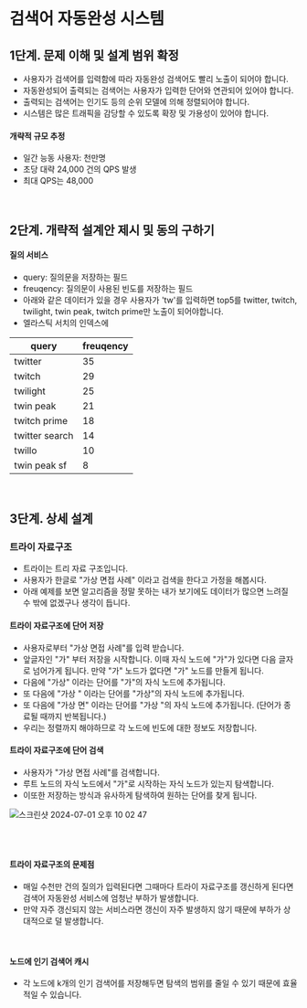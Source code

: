 # 검색어 자동완성 시스템

## 1단계. 문제 이해 및 설계 범위 확정

- 사용자가 검색어를 입력함에 따라 자동완성 검색어도 빨리 노출이 되어야 합니다.
- 자동완성되어 출력되는 검색어는 사용자가 입력한 단어와 연관되어 있어야 합니다.
- 출력되는 검색어는 인기도 등의 순위 모델에 의해 정렬되어야 합니다.
- 시스템은 많은 트래픽을 감당할 수 있도록 확장 및 가용성이 있어야 합니다.

#### 개략적 규모 추정

- 일간 능동 사용자: 천만명
- 초당 대략 24,000 건의 QPS 발생
- 최대 QPS는 48,000

<br>

## 2단계. 개략적 설계안 제시 및 동의 구하기

#### 질의 서비스

- query: 질의문을 저장하는 필드
- freuqency: 질의문이 사용된 빈도를 저장하는 필드
- 아래와 같은 데이터가 있을 경우 사용자가 'tw'를 입력하면 top5를 twitter, twitch, twilight, twin peak, twitch prime만 노출이 되어야합니다.
- 엘라스틱 서치의 인덱스에

|query|freuqency|
|------|------|
|twitter|35|
|twitch|29|
|twilight|25|
|twin peak|21|
|twitch prime|18|
|twitter search|14|
|twillo|10|
|twin peak sf|8|

<br>

## 3단계. 상세 설계

### 트라이 자료구조

- 트라이는 트리 자료 구조입니다.
- 사용자가 한글로 "가상 면접 사례" 이라고 검색을 한다고 가정을 해봅시다.
- 아래 예제를 보면 알고리즘을 정말 못하는 내가 보기에도 데이터가 많으면 느려질 수 밖에 없겠구나 생각이 듭니다.

#### 트라이 자료구조에 단어 저장

- 사용자로부터 "가상 면접 사례"를 입력 받습니다.
- 앞글자인 "가" 부터 저장을 시작합니다. 이때 자식 노드에 "가"가 있다면 다음 글자로 넘어가게 됩니다. 만약 "가" 노드가 없다면 "가" 노드를 만들게 됩니다.
- 다음에 "가상" 이라는 단어를 "가"의 자식 노드에 추가됩니다.
- 또 다음에 "가상 " 이라는 단어를 "가상"의 자식 노드에 추가됩니다.
- 또 다음에 "가상 면" 이라는 단어를 "가상 "의 자식 노드에 추가됩니다. (단어가 종료될 때까지 반복됩니다.)
- 우리는 정렬까지 해야하므로 각 노드에 빈도에 대한 정보도 저장합니다.

#### 트라이 자료구조에 단어 검색

- 사용자가 "가상 면접 사례"를 검색합니다.
- 루트 노드의 자식 노드에서 "가"로 시작하는 자식 노드가 있는지 탐색합니다.
- 이또한 저장하는 방식과 유사하게 탐색하여 원하는 단어를 찾게 됩니다.

![스크린샷 2024-07-01 오후 10 02 47](https://github.com/kdg0209/realizers/assets/80187200/564e7fe3-e264-46ab-8b52-b25977e86b79)

<br><br>

#### 트라이 자료구조의 문제점

- 매일 수천만 건의 질의가 입력된다면 그때마다 트라이 자료구조를 갱신하게 된다면 검색어 자동완성 서비스에 엄청난 부하가 발생합니다.
- 만약 자주 갱신되지 않는 서비스라면 갱신이 자주 발생하지 않기 때문에 부하가 상대적으로 덜 발생합니다.

<br>

#### 노드에 인기 검색어 캐시

- 각 노드에 k개의 인기 검색어를 저장해두면 탐색의 범위를 줄일 수 있기 때문에 효율적일 수 있습니다.





















